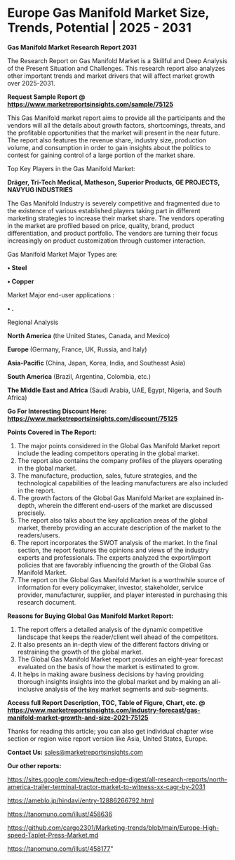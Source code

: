 # Europe Gas Manifold Market Size, Trends, Potential | 2025 - 2031

<strong>Gas Manifold Market Research Report 2031</strong>

The Research Report on Gas Manifold Market is a Skillful and Deep Analysis of the Present Situation and Challenges. This research report also analyzes other important trends and market drivers that will affect market growth over 2025-2031.

<strong>Request Sample Report @ <a href=https://www.marketreportsinsights.com/sample/75125>https://www.marketreportsinsights.com/sample/75125</a></strong>

This Gas Manifold market report aims to provide all the participants and the vendors will all the details about growth factors, shortcomings, threats, and the profitable opportunities that the market will present in the near future. The report also features the revenue share, industry size, production volume, and consumption in order to gain insights about the politics to contest for gaining control of a large portion of the market share.

Top Key Players in the Gas Manifold Market:

<strong>Dräger, Tri-Tech Medical, Matheson, Superior Products, GE PROJECTS, NAVYUG INDUSTRIES</strong>

The Gas Manifold Industry is severely competitive and fragmented due to the existence of various established players taking part in different marketing strategies to increase their market share. The vendors operating in the market are profiled based on price, quality, brand, product differentiation, and product portfolio. The vendors are turning their focus increasingly on product customization through customer interaction.

Gas Manifold Market Major Types are:

<strong>• Steel

• Copper</strong>

Market Major end-user applications :

<strong>• .</strong>

Regional Analysis

</u><strong><b>North America</b></strong> (the United States, Canada, and Mexico)

<strong><b>Europe </b></strong>(Germany, France, UK, Russia, and Italy)

<strong><b>Asia-Pacific</b></strong> (China, Japan, Korea, India, and Southeast Asia)

<strong><b>South America</b></strong> (Brazil, Argentina, Colombia, etc.)

<strong><b>The Middle East and Africa</b></strong> (Saudi Arabia, UAE, Egypt, Nigeria, and South Africa)

<strong>Go For Interesting Discount Here: <a href=https://www.marketreportsinsights.com/discount/75125>https://www.marketreportsinsights.com/discount/75125</a></strong>

<strong>Points Covered in The Report:</strong>
<ol>
  <li>The major points considered in the Global Gas Manifold Market report include the leading competitors operating in the global market.</li>
  <li>The report also contains the company profiles of the players operating in the global market.</li>
  <li>The manufacture, production, sales, future strategies, and the technological capabilities of the leading manufacturers are also included in the report.</li>
  <li>The growth factors of the Global Gas Manifold Market are explained in-depth, wherein the different end-users of the market are discussed precisely.</li>
  <li>The report also talks about the key application areas of the global market, thereby providing an accurate description of the market to the readers/users.</li>
  <li>The report incorporates the SWOT analysis of the market. In the final section, the report features the opinions and views of the industry experts and professionals. The experts analyzed the export/import policies that are favorably influencing the growth of the Global Gas Manifold Market.</li>
  <li>The report on the Global Gas Manifold Market is a worthwhile source of information for every policymaker, investor, stakeholder, service provider, manufacturer, supplier, and player interested in purchasing this research document.</li>
</ol>
<strong>Reasons for Buying Global Gas Manifold Market Report:</strong>

<ol>
  <li>The report offers a detailed analysis of the dynamic competitive landscape that keeps the reader/client well ahead of the competitors.</li>
  <li>It also presents an in-depth view of the different factors driving or restraining the growth of the global market.</li>
  <li>The Global Gas Manifold Market report provides an eight-year forecast evaluated on the basis of how the market is estimated to grow.</li>
  <li>It helps in making aware business decisions by having providing thorough insights insights into the global market and by making an all-inclusive analysis of the key market segments and sub-segments.</li>
</ol>
<strong>Access full Report Description, TOC, Table of Figure, Chart, etc. @ <a href=https://www.marketreportsinsights.com/industry-forecast/gas-manifold-market-growth-and-size-2021-75125>https://www.marketreportsinsights.com/industry-forecast/gas-manifold-market-growth-and-size-2021-75125</a></strong>


Thanks for reading this article; you can also get individual chapter wise section or region wise report version like Asia, United States, Europe.

<strong>Contact Us:</strong>
sales@marketreportsinsights.com

<strong>Our other reports:</strong>

<a href=https://sites.google.com/view/tech-edge-digest/all-research-reports/north-america-trailer-terminal-tractor-market-to-witness-xx-cagr-by-2031>https://sites.google.com/view/tech-edge-digest/all-research-reports/north-america-trailer-terminal-tractor-market-to-witness-xx-cagr-by-2031</a>

<a href=https://ameblo.jp/hindavi/entry-12886266792.html>https://ameblo.jp/hindavi/entry-12886266792.html</a>

<a href=https://tanomuno.com/illust/458636>https://tanomuno.com/illust/458636</a>

<a href=https://github.com/cargo2301/Marketing-trends/blob/main/Europe-High-speed-Taplet-Press-Market.md>https://github.com/cargo2301/Marketing-trends/blob/main/Europe-High-speed-Taplet-Press-Market.md</a>

<a href=https://tanomuno.com/illust/458177>https://tanomuno.com/illust/458177</a>"
